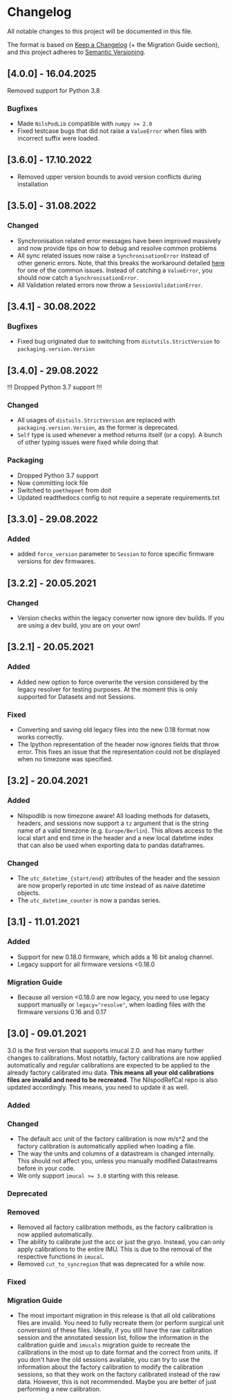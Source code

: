 # Changelog
All notable changes to this project will be documented in this file.

The format is based on [Keep a Changelog](https://keepachangelog.com/en/1.0.0/) (+ the Migration Guide section), and 
this project adheres to [Semantic Versioning](https://semver.org/spec/v2.0.0.html).

## [4.0.0] - 16.04.2025
Removed support for Python 3.8
### Bugfixes
- Made `NilsPodLib` compatible with `numpy >= 2.0`
- Fixed testcase bugs that did not raise a `ValueError` when files with incorrect suffix were loaded.

## [3.6.0] - 17.10.2022

- Removed upper version bounds to avoid version conflicts during installation

## [3.5.0] - 31.08.2022

### Changed

- Synchronisation related error messages have been improved massively and now provide tips on how to debug and resolve
  common problems
- All sync related issues now raise a `SynchronisationError` instead of other generic errors.
  Note, that this breaks the workaround detailed [here](https://github.com/mad-lab-fau/NilsPodLib/issues/15) for one of
  the common issues. Instead of catching a `ValueError`, you should now catch a `SynchronisationError`.
- All Validation related errors now throw a `SessionValidationError`.

## [3.4.1] - 30.08.2022

### Bugfixes
- Fixed bug originated due to switching from `distutils.StrictVersion` to `packaging.version.Version`

## [3.4.0] - 29.08.2022

!!! Dropped Python 3.7 support !!!

### Changed

- All usages of `distuils.StrictVersion` are replaced with `packaging.version.Version`, as the former is deprecated.
- `Self` type is used whenever a method returns itself (or a copy). A bunch of other typing issues were fixed while 
  doing that

### Packaging

- Dropped Python 3.7 support
- Now committing lock file
- Switched to `poethepoet` from doit
- Updated readthedocs config to not require a seperate requirements.txt

## [3.3.0] - 29.08.2022

### Added

- added `force_version` parameter to `Session` to force specific firmware versions for dev firmwares. 

## [3.2.2] - 20.05.2021

### Changed

- Version checks within the legacy converter now ignore dev builds. If you are using a dev build, you are on your own!

## [3.2.1] - 20.05.2021

### Added

- Added new option to force overwrite the version considered by the legacy resolver for testing purposes.
  At the moment this is only supported for Datasets and not Sessions.

### Fixed

- Converting and saving old legacy files into the new 0.18 format now works correctly.
- The Ipython representation of the header now ignores fields that throw error.
  This fixes an issue that the representation could not be displayed when no timezone was specified.


## [3.2] - 20.04.2021

### Added
- Nilspodlib is now timezone aware!
  All loading methods for datasets, headers, and sessions now support a `tz` argument that is the string name of a valid
  timezone (e.g. `Europe/Berlin`).
  This allows access to the local start and end time in the header and a new local datetime index that can also be used 
  when exporting data to pandas dataframes.
  
### Changed
- The `utc_datetime_{start/end}` attributes of the header and the session are now properly reported in utc time instead 
  of as naive datetime objects.
- The `utc_datetime_counter` is now a pandas series. 

## [3.1] - 11.01.2021

### Added

- Support for new 0.18.0 firmware, which adds a 16 bit analog channel.
- Legacy support for all firmware versions <0.18.0

### Migration Guide

- Because all version <0.18.0 are now legacy, you need to use legacy support manually or `legacy="resolve"`, when 
  loading files with the firmware versions 0.16 and 0.17

## [3.0] - 09.01.2021

3.0 is the first version that supports imucal 2.0. and has many further changes to calibrations.
Most notatbly, factory calibrations are now applied automatically and regular calibrations are expected to be applied to
the already factory calibrated imu data.
**This means all your old calibrations files are invalid and need to be recreated**.
The NilspodRefCal repo is also updated accordingly.
This means, you need to update it as well.

### Added

### Changed

- The default acc unit of the factory calibration is now m/s^2 and the factory calibration is automatically applied when
  loading a file.
- The way the units and columns of a datastream is changed internally.
  This should not affect you, unless you manually modified Datastreams before in your code.
- We only support `imucal >= 3.0` starting with this release.  

### Deprecated

### Removed

- Removed all factory calibration methods, as the factory calibration is now applied automatically.
- The ability to calibrate just the acc or just the gryo.
  Instead, you can only apply calibrations to the entire IMU.
  This is due to the removal of the respective functions in `imucal`.
- Removed `cut_to_syncregion` that was deprecated for a while now.  

### Fixed

### Migration Guide

- The most important migration in this release is that all old calibrations files are invalid.
  You need to fully recreate them (or perform surgical unit conversion) of these files.
  Ideally, if you still have the raw calibration session and the annotated session list, follow the information in the
  calibration guide and `imucals` migration guide to recreate the calibrations in the most up to date format and the
  correct from units.
  If you don't have the old sessions available, you can try to use the information about the factory calibration to 
  modify the calibration sessions, so that they work on the factory calibrated instead of the raw data.
  However, this is not recommended.
  Maybe you are better of just performing a new calibration.


